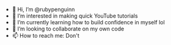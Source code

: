 - 👋 Hi, I’m @rubypenguinn
- 👀 I’m interested in making quick YouTube tutorials
- 🌱 I’m currently learning how to build confidence in myself lol
- 💞️ I’m looking to collaborate on my own code
- 📫 How to reach me: Don't

<!---
rubypenguinn/rubypenguinn is a ✨ special ✨ repository because its `README.md` (this file) appears on your GitHub profile.
You can click the Preview link to take a look at your changes.
--->
